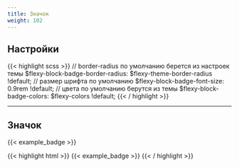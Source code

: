 ```yaml
---
title: Значок
weight: 102
---
```


## Настройки

{{< highlight scss >}}
// border-radius по умолчанию берется из настроек темы
$flexy-block-badge-border-radius: $flexy-theme-border-radius !default;
// размер шрифта по умолчанию
$flexy-block-badge-font-size: 0.9rem !default;
// цвета по умолчанию берутся из темы
$flexy-block-badge-colors: $flexy-colors !default;
{{< / highlight >}}

---

## Значок

{{< example_badge >}}

{{< highlight html >}}
{{< example_badge >}}
{{< / highlight >}}
